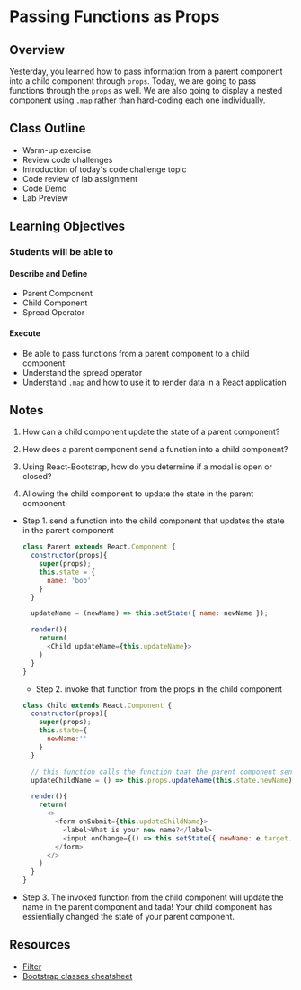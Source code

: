 # Passing Functions as Props

## Overview

Yesterday, you learned how to pass information from a parent component into a child component through `props`. Today, we are going to pass functions through the `props` as well. We are also going to display a nested component using `.map` rather than hard-coding each one individually.

## Class Outline

- Warm-up exercise
- Review code challenges
- Introduction of today's code challenge topic
- Code review of lab assignment
- Code Demo
- Lab Preview

## Learning Objectives

### Students will be able to

#### Describe and Define

- Parent Component
- Child Component
- Spread Operator

#### Execute

- Be able to pass functions from a parent component to a child component
- Understand the spread operator
- Understand `.map` and how to use it to render data in a React application

## Notes

1. How can a child component update the state of a parent component?

1. How does a parent component send a function into a child component?

1. Using React-Bootstrap, how do you determine if a modal is open or closed?

1. Allowing the child component to update the state in the parent component:

- Step 1. send a function into the child component that updates the state in the parent component

  ```javaScript
  class Parent extends React.Component {
    constructor(props){
      super(props);
      this.state = {
        name: 'bob'
      }
    }

    updateName = (newName) => this.setState({ name: newName });

    render(){
      return(
        <Child updateName={this.updateName}>
      )
    }
  }
  ```

  - Step 2. invoke that function from the props in the child component

  ```javaScript
  class Child extends React.Component {
    constructor(props){
      super(props);
      this.state={
        newName:''
      }
    }

    // this function calls the function that the parent component send us with the new name as an argument
    updateChildName = () => this.props.updateName(this.state.newName);

    render(){
      return(
        <>
          <form onSubmit={this.updateChildName}>
            <label>What is your new name?</label>
            <input onChange={() => this.setState({ newName: e.target.value })} />
          </form>
        </>
      )
    }
  }
  ```

- Step 3. The invoked function from the child component will update the name in the parent component and tada! Your child component has essientially changed the state of your parent component.

## Resources

- [Filter](https://replit.com/@sheyna/OldlaceLuckySpools#index.js)
- [Bootstrap classes cheatsheet](https://hackerthemes.com/bootstrap-cheatsheet/)
